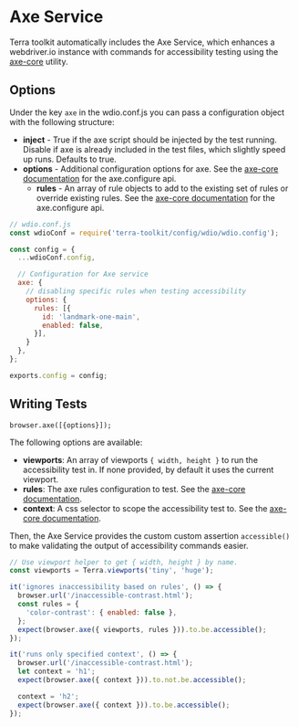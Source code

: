 # Axe Service
Terra toolkit automatically includes the Axe Service, which enhances a webdriver.io instance with commands for accessibility testing using the [axe-core](https://github.com/dequelabs/axe-core) utility.

## Options

Under the key `axe` in the wdio.conf.js you can pass a configuration object with the following structure:

* **inject** - True if the axe script should be injected by the test running. Disable if axe is already included in the test files, which slightly speed up runs. Defaults to true.
* **options** - Additional configuration options for axe.  See the [axe-core documentation](https://www.axe-core.org/docs/) for the axe.configure api.
  * **rules** - An array of rule objects to add to the existing set of rules or override existing rules.  See the [axe-core documentation](https://www.axe-core.org/docs/) for the axe.configure api.

```js
// wdio.conf.js
const wdioConf = require('terra-toolkit/config/wdio/wdio.config');

const config = {
  ...wdioConf.config,

  // Configuration for Axe service
  axe: {
    // disabling specific rules when testing accessibility
    options: {
      rules: [{
        id: 'landmark-one-main',
        enabled: false,
      }],
    }
  },
};

exports.config = config;
```


## Writing Tests

`browser.axe([{options}]);`

The following options are available:

* **viewports**:
  An array of viewports `{ width, height }` to run the accessibility test in. If none provided, by default it uses the current viewport.
* **rules**:
  The axe rules configuration to test. See the [axe-core documentation](https://www.axe-core.org/docs/).
* **context**:
  A css selector to scope the accessibility test to. See the [axe-core documentation](https://www.axe-core.org/docs/).

Then, the Axe Service provides the custom custom assertion `accessible()` to make validating the output of accessibility commands easier.

```js
// Use viewport helper to get { width, height } by name.
const viewports = Terra.viewports('tiny', 'huge');

it('ignores inaccessibility based on rules', () => {
  browser.url('/inaccessible-contrast.html');
  const rules = {
    'color-contrast': { enabled: false },
  };
  expect(browser.axe({ viewports, rules })).to.be.accessible();
});

it('runs only specified context', () => {
  browser.url('/inaccessible-contrast.html');
  let context = 'h1';
  expect(browser.axe({ context })).to.not.be.accessible();

  context = 'h2';
  expect(browser.axe({ context })).to.be.accessible();
});
```
